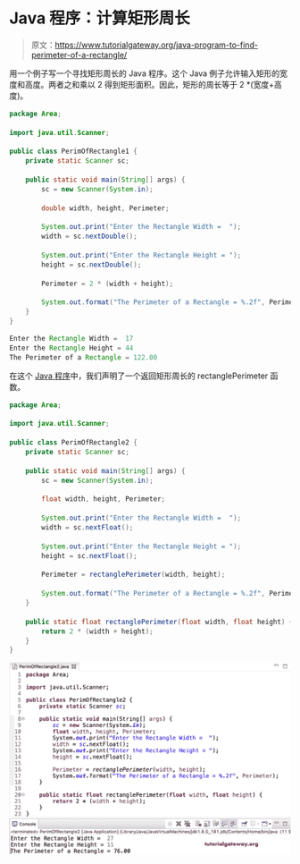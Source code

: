 # Java 程序：计算矩形周长

> 原文：<https://www.tutorialgateway.org/java-program-to-find-perimeter-of-a-rectangle/>

用一个例子写一个寻找矩形周长的 Java 程序。这个 Java 例子允许输入矩形的宽度和高度。两者之和乘以 2 得到矩形面积。因此，矩形的周长等于 2 *(宽度+高度)。

```java
package Area;

import java.util.Scanner;

public class PerimOfRectangle1 {
	private static Scanner sc;

	public static void main(String[] args) {
		sc = new Scanner(System.in);

		double width, height, Perimeter; 

		System.out.print("Enter the Rectangle Width =  ");
		width = sc.nextDouble();

		System.out.print("Enter the Rectangle Height = ");
		height = sc.nextDouble();

		Perimeter = 2 * (width + height);

		System.out.format("The Perimeter of a Rectangle = %.2f", Perimeter);
	}
}
```

```java
Enter the Rectangle Width =  17
Enter the Rectangle Height = 44
The Perimeter of a Rectangle = 122.00
```

在这个 [Java 程序](https://www.tutorialgateway.org/learn-java-programs/)中，我们声明了一个返回矩形周长的 rectanglePerimeter 函数。

```java
package Area;

import java.util.Scanner;

public class PerimOfRectangle2 {
	private static Scanner sc;

	public static void main(String[] args) {
		sc = new Scanner(System.in);

		float width, height, Perimeter; 

		System.out.print("Enter the Rectangle Width =  ");
		width = sc.nextFloat();

		System.out.print("Enter the Rectangle Height = ");
		height = sc.nextFloat();

		Perimeter = rectanglePerimeter(width, height);

		System.out.format("The Perimeter of a Rectangle = %.2f", Perimeter);
	}

	public static float rectanglePerimeter(float width, float height) {
		return 2 * (width + height);
	}
}
```

![Java Program to find Perimeter of a Rectangle 1](img/30b54e35d1a9f704dbaa2f61acbc7cdd.png)